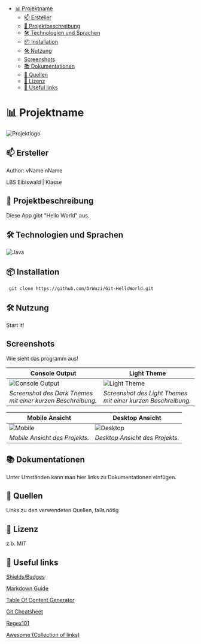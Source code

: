 - [📊 Projektname](#-projektname)
    * [📫 Ersteller <!-- Optional -->](#-ersteller)
    * [🚀 Projektbeschreibung](#-projektbeschreibung)
    * [🛠 Technologien und Sprachen](#-technologien-und-sprachen)
    * [📦 Installation](#-installation)
    * [🛠️ Nutzung](#-nutzung)
    * [Screenshots](#screenshots)
    * [📚 Dokumentationen](#-dokumentationen)
    * [🔗 Quellen](#-quellen)
    * [📄 Lizenz](#-lizenz)
    * [🔗 Useful links](#-useful-links)

# 📊 Projektname

<!-- Ein kurzes Logo oder Banner -->
![Projektlogo](https://via.placeholder.com/800x200?text=Projekt+Logo) <!-- Optional -->

## 📫 Ersteller

Author: vName nName

LBS Eibiswald | Klasse

## 🚀 Projektbeschreibung

Diese App gibt "Hello World" aus.

## 🛠 Technologien und Sprachen

![Java](https://img.shields.io/badge/Java-ED8B00?style=for-the-badge&logo=java&logoColor=white)

<!--
![Python](https://img.shields.io/badge/Python-3776AB?style=for-the-badge&logo=python&logoColor=white)
![JavaScript](https://img.shields.io/badge/JavaScript-F7DF1E?style=for-the-badge&logo=javascript&logoColor=black)
![React](https://img.shields.io/badge/React-61DAFB?style=for-the-badge&logo=react&logoColor=black)
![Node.js](https://img.shields.io/badge/Node.js-339933?style=for-the-badge&logo=nodedotjs&logoColor=white)
![HTML5](https://img.shields.io/badge/HTML5-E34F26?style=for-the-badge&logo=html5&logoColor=white)
![CSS3](https://img.shields.io/badge/CSS3-1572B6?style=for-the-badge&logo=css3&logoColor=white)
-->

## 📦 Installation

`` git clone https://github.com/DrWuzi/Git-HelloWorld.git``

## 🛠️ Nutzung

Start it!

## Screenshots

Wie sieht das programm aus!

| Console Output                                                     | Light Theme                                          |
|--------------------------------------------------------------------|------------------------------------------------------|
| ![Console Output](https://via.placeholder.com/400x200?text=Dark+Theme) | ![Light Theme](https://via.placeholder.com/400x200?text=Light+Theme) |
| *Screenshot des Dark Themes mit einer kurzen Beschreibung.*        | *Screenshot des Light Themes mit einer kurzen Beschreibung.* |

| Mobile Ansicht                                       | Desktop Ansicht                                      |
|------------------------------------------------------|------------------------------------------------------|
| ![Mobile](https://via.placeholder.com/400x200?text=Mobile+View) | ![Desktop](https://via.placeholder.com/400x200?text=Desktop+View) |
| *Mobile Ansicht des Projekts.*                       | *Desktop Ansicht des Projekts.*                      |

## 📚 Dokumentationen

Unter Umständen kann man hier links zu Dokumentationen einfügen.

## 🔗 Quellen

Links zu den verwendeten Quellen, falls nötig

## 📄 Lizenz
z.b. MIT

## 🔗 Useful links

[Shields/Badges](https://shields.io/)

[Markdown Guide](https://www.markdownguide.org/)

[Table Of Content Generator](https://derlin.github.io/bitdowntoc/)

[Git Cheatsheet](https://education.github.com/git-cheat-sheet-education.pdf)

[Regex101](https://regex101.com/)

[Awesome (Collection of links)](https://github.com/sindresorhus/awesome)
